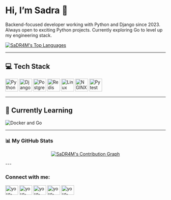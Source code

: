 # Hi, I’m Sadra 👋

Backend-focused developer working with Python and Django since 2023. Always open to exciting Python projects. Currently exploring Go to level up my engineering stack.


<a href="https://github.com/SaDR4M">
  <img align="center" src="https://github-readme-stats.vercel.app/api/top-langs/?username=SaDR4M&layout=compact&theme=dracula" alt="SaDR4M's Top Languages" />
</a>

---

## 💻 Tech Stack

<p align="left">
  <img src="https://cdn.jsdelivr.net/gh/devicons/devicon/icons/python/python-original.svg" width="40" alt="Python" />
  <img src="https://cdn.jsdelivr.net/gh/devicons/devicon/icons/django/django-plain.svg" width="40" alt="Django" />
  <img src="https://cdn.jsdelivr.net/gh/devicons/devicon/icons/postgresql/postgresql-original.svg" width="40" alt="PostgreSQL" />
  <img src="https://cdn.jsdelivr.net/gh/devicons/devicon/icons/redis/redis-original.svg" width="40" alt="Redis" />
  <img src="https://cdn.jsdelivr.net/gh/devicons/devicon/icons/linux/linux-original.svg" width="40" alt="Linux" />
  <img src="https://cdn.jsdelivr.net/gh/devicons/devicon/icons/nginx/nginx-original.svg" width="40" alt="NGINX" />
  <img src="https://cdn.jsdelivr.net/gh/devicons/devicon/icons/pytest/pytest-original.svg" width="40" alt="Pytest" />
</p>

---

## 🚀 Currently Learning

<p align="left">
  <img src="https://skillicons.dev/icons?i=docker,go" alt="Docker and Go" />
</p>

---

### 📊 My GitHub Stats

<p align="center">
  <a href="https://github.com/SaDR4M">
    <img src="https://github-readme-activity-graph.vercel.app/graph?username=SaDR4M&bg_color=0d1117&color=ffffff&line=00b4d8&point=ffffff&area=true&hide_border=true" alt="SaDR4M's Contribution Graph" />
  </a>
</p>
---

### Connect with me:

<p align="left">
<a href="https://twitter.com/your-twitter" target="blank"><img align="center" src="https://raw.githubusercontent.com/rahuldkjain/github-profile-readme-generator/master/src/images/icons/Social/x.svg" alt="your-twitter" height="30" width="40" /></a>
<a href="https://linkedin.com/in/your-linkedin" target="blank"><img align="center" src="https://raw.githubusercontent.com/rahuldkjain/github-profile-readme-generator/master/src/images/icons/Social/linked-in-alt.svg" alt="your-linkedin" height="30" width="40" /></a>
<a href="https://stackoverflow.com/users/your-stackoverflow-id" target="blank"><img align="center" src="https://raw.githubusercontent.com/rahuldkjain/github-profile-readme-generator/master/src/images/icons/Social/stack-overflow.svg" alt="your-stackoverflow-id" height="30" width="40" /></a>
<a href="https://instagram.com/your-instagram" target="blank"><img align="center" src="https://raw.githubusercontent.com/rahuldkjain/github-profile-readme-generator/master/src/images/icons/Social/instagram.svg" alt="your-instagram" height="30" width="40" /></a>
<a href="https://medium.com/your-medium" target="blank"><img align="center" src="https://raw.githubusercontent.com/rahuldkjain/github-profile-readme-generator/master/src/images/icons/Social/medium.svg" alt="your-medium" height="30" width="40" /></a>
</p>
